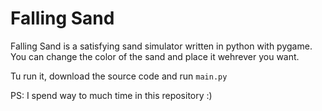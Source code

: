 # Falling Sand

Falling Sand is a satisfying sand simulator written in python with pygame. You can change the color of the sand and place it wehrever you want.

Tu run it, download the source code and run `main.py`

PS: I spend way to much time in this repository :)
